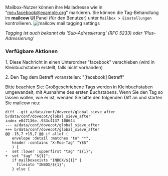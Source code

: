 Mailbox-Nutzer können ihre Mailadresse wie in "me+facebook@example.org" markieren. Sie können die Tag-Behandlung im **mailcow UI** Panel (für den Benutzer) unter `Mailbox > Einstellungen` kontrollieren.
![mailcow mail tagging settings](../assets/images/manual-guides/mailcow-tagging.de.png)

*Tagging ist auch bekannt als 'Sub-Adressierung' (RFC 5233) oder 'Plus-Adressierung'*


### Verfügbare Aktionen

1\. Diese Nachricht in einen Unterordner "facebook" verschieben (wird in Kleinbuchstaben erstellt, falls nicht vorhanden)

2\. Den Tag dem Betreff voranstellen: "[facebook] Betreff"

Bitte beachten Sie: Großgeschriebene Tags werden in Kleinbuchstaben umgewandelt, mit Ausnahme des ersten Buchstabens. Wenn Sie den Tag so lassen wollen, wie er ist, wenden Sie bitte den folgenden Diff an und starten Sie mailcow neu:
```
diff --git a/data/conf/dovecot/global_sieve_after b/data/conf/dovecot/global_sieve_after
index e047136e..933c4137 100644
--- a/data/conf/dovecot/global_sieve_after
+++ b/data/conf/dovecot/global_sieve_after
@@ -15,7 +15,7 @@ if allof (
   envelope :detail :matches "to" "*",
   header :contains "X-Moo-Tag" "YES"
   ) {
-  set :lower :upperfirst "tag" "${1}";
+  set "tag" "${1}";
   if mailboxexists "INBOX/${1}" {
     fileinto "INBOX/${1}";
   } else {
```